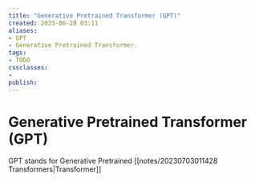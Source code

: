 ```yaml
---
title: "Generative Pretrained Transformer (GPT)"
created: 2023-06-28 03:11
aliases: 
- GPT
- Generative Pretrained Transformer.
tags:
- TODO
cssclasses:
- 
publish:
---
```


<!-- 
tags: 
-->

<!--internal
parent:: [[notes/20230628030901 Generative AI|Generative AI]]
child:: [[]]
related:: [[]]
-->

<!--external
- []()
-->

# Generative Pretrained Transformer (GPT)

GPT stands for Generative Pretrained [[notes/20230703011428 Transformers|Transformer]]
